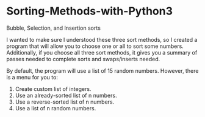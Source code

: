 # Sorting-Methods-with-Python3
Bubble, Selection, and Insertion sorts

I wanted to make sure I understood these three sort methods, so I created a program that will allow you to choose one or all to sort some numbers. Additionally, if you choose all three sort methods, it gives you a summary of passes needed to complete sorts and swaps/inserts needed.

By default, the program will use a list of 15 random numbers. However, there is a menu for you to:
1. Create custom list of integers.
2. Use an already-sorted list of n numbers.
3. Use a reverse-sorted list of n numbers.
4. Use a list of n random numbers. 
